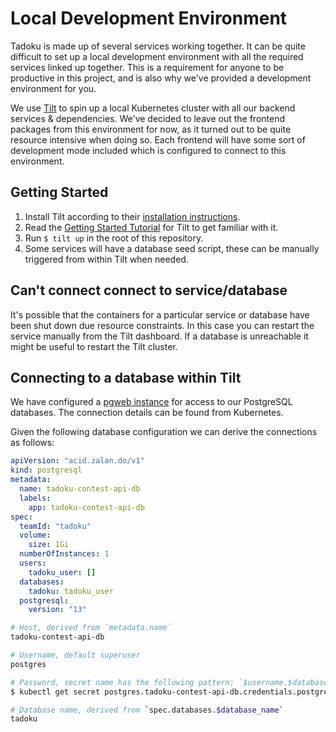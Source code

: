 # Local Development Environment

Tadoku is made up of several services working together. It can be quite difficult to set up a local development environment with all the required services linked up together. This is a requirement for anyone to be productive in this project, and is also why we've provided a development environment for you.

We use [Tilt](https://tilt.dev/) to spin up a local Kubernetes cluster with all our backend services & dependencies. We've decided to leave out the frontend packages from this environment for now, as it turned out to be quite resource intensive when doing so. Each frontend will have some sort of development mode included which is configured to connect to this environment.

## Getting Started

1. Install Tilt according to their [installation instructions](https://docs.tilt.dev/install.html).
2. Read the [Getting Started Tutorial](https://docs.tilt.dev/tutorial.html) for Tilt to get familiar with it.
3. Run `$ tilt up` in the root of this repository.
4. Some services will have a database seed script, these can be manually triggered from within Tilt when needed.

## Can't connect connect to service/database

It's possible that the containers for a particular service or database have been shut down due resource constraints. In this case you can restart the service manually from the Tilt dashboard. If a database is unreachable it might be useful to restart the Tilt cluster.

## Connecting to a database within Tilt

We have configured a [pgweb instance](https://github.com/sosedoff/pgweb) for access to our PostgreSQL databases. The connection details can be found from Kubernetes.

Given the following database configuration we can derive the connections as follows:

```yaml
apiVersion: "acid.zalan.do/v1"
kind: postgresql
metadata:
  name: tadoku-contest-api-db
  labels:
    app: tadoku-contest-api-db
spec:
  teamId: "tadoku"
  volume:
    size: 1Gi
  numberOfInstances: 1
  users:
    tadoku_user: []
  databases:
    tadoku: tadoku_user
  postgresql:
    version: "13"
```

```sh
# Host, derived from `metadata.name`
tadoku-contest-api-db

# Username, default superuser
postgres

# Password, secret name has the following pattern: `$username.$database_name.credentials.postgresql.acid.zalan.do`
$ kubectl get secret postgres.tadoku-contest-api-db.credentials.postgresql.acid.zalan.do -o json | jq -r .data.password | base64 --decode`

# Database name, derived from `spec.databases.$database_name`
tadoku
```
